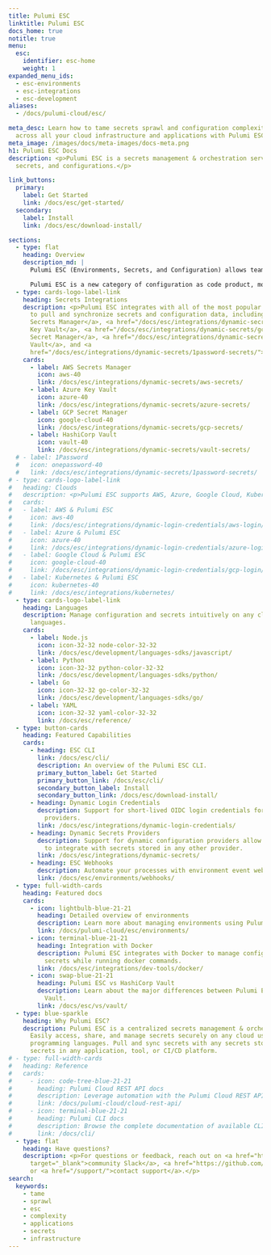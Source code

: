 ```yaml
---
title: Pulumi ESC
linktitle: Pulumi ESC
docs_home: true
notitle: true
menu:
  esc:
    identifier: esc-home
    weight: 1
expanded_menu_ids:
  - esc-environments
  - esc-integrations
  - esc-development
aliases:
  - /docs/pulumi-cloud/esc/

meta_desc: Learn how to tame secrets sprawl and configuration complexity securely
  across all your cloud infrastructure and applications with Pulumi ESC.
meta_image: /images/docs/meta-images/docs-meta.png
h1: Pulumi ESC Docs
description: <p>Pulumi ESC is a secrets management & orchestration service for environments,
  secrets, and configurations.</p>

link_buttons:
  primary:
    label: Get Started
    link: /docs/esc/get-started/
  secondary:
    label: Install
    link: /docs/esc/download-install/

sections:
  - type: flat
    heading: Overview
    description_md: |
      Pulumi ESC (Environments, Secrets, and Configuration) allows teams to tackle secrets and configuration complexity for modern cloud environments, alleviating maintenance burden and reducing costly mistakes, and creating a “secure by default” posture.

      Pulumi ESC is a new category of configuration as code product, motivated by our experience working with hundreds of Pulumi IaC customers to address their needs in managing secrets and configuration at scale within their Pulumi infrastructure and across other cloud applications and infrastructure projects.
  - type: cards-logo-label-link
    heading: Secrets Integrations
    description: <p>Pulumi ESC integrates with all of the most popular secrets stores
      to pull and synchronize secrets and configuration data, including <a href="/docs/esc/integrations/dynamic-secrets/aws-secrets/">AWS
      Secrets Manager</a>, <a href="/docs/esc/integrations/dynamic-secrets/azure-secrets/">Azure
      Key Vault</a>, <a href="/docs/esc/integrations/dynamic-secrets/gcp-secrets/">GCP
      Secret Manager</a>, <a href="/docs/esc/integrations/dynamic-secrets/vault-secrets/">HashiCorp
      Vault</a>, and <a 
      href="/docs/esc/integrations/dynamic-secrets/1password-secrets/">1Password</a>.</p>
    cards:
      - label: AWS Secrets Manager
        icon: aws-40
        link: /docs/esc/integrations/dynamic-secrets/aws-secrets/
      - label: Azure Key Vault
        icon: azure-40
        link: /docs/esc/integrations/dynamic-secrets/azure-secrets/
      - label: GCP Secret Manager
        icon: google-cloud-40
        link: /docs/esc/integrations/dynamic-secrets/gcp-secrets/
      - label: HashiCorp Vault
        icon: vault-40
        link: /docs/esc/integrations/dynamic-secrets/vault-secrets/
  # - label: 1Password
  #   icon: onepassword-40
  #   link: /docs/esc/integrations/dynamic-secrets/1password-secrets/
# - type: cards-logo-label-link
#   heading: Clouds
#   description: <p>Pulumi ESC supports AWS, Azure, Google Cloud, Kubernetes, and <a href="/docs/esc/integrations/">more</a>.</p>
#   cards:
#   - label: AWS & Pulumi ESC
#     icon: aws-40
#     link: /docs/esc/integrations/dynamic-login-credentials/aws-login/
#   - label: Azure & Pulumi ESC
#     icon: azure-40
#     link: /docs/esc/integrations/dynamic-login-credentials/azure-login/
#   - label: Google Cloud & Pulumi ESC
#     icon: google-cloud-40
#     link: /docs/esc/integrations/dynamic-login-credentials/gcp-login/
#   - label: Kubernetes & Pulumi ESC
#     icon: kubernetes-40
#     link: /docs/esc/integrations/kubernetes/
  - type: cards-logo-label-link
    heading: Languages
    description: Manage configuration and secrets intuitively on any cloud using familiar
      languages.
    cards:
      - label: Node.js
        icon: icon-32-32 node-color-32-32
        link: /docs/esc/development/languages-sdks/javascript/
      - label: Python
        icon: icon-32-32 python-color-32-32
        link: /docs/esc/development/languages-sdks/python/
      - label: Go
        icon: icon-32-32 go-color-32-32
        link: /docs/esc/development/languages-sdks/go/
      - label: YAML
        icon: icon-32-32 yaml-color-32-32
        link: /docs/esc/reference/
  - type: button-cards
    heading: Featured Capabilities
    cards:
      - heading: ESC CLI
        link: /docs/esc/cli/
        description: An overview of the Pulumi ESC CLI.
        primary_button_label: Get Started
        primary_button_link: /docs/esc/cli/
        secondary_button_label: Install
        secondary_button_link: /docs/esc/download-install/
      - heading: Dynamic Login Credentials
        description: Support for short-lived OIDC login credentials for popular cloud
          providers.
        link: /docs/esc/integrations/dynamic-login-credentials/
      - heading: Dynamic Secrets Providers
        description: Support for dynamic configuration providers allow Pulumi ESC
          to integrate with secrets stored in any other provider.
        link: /docs/esc/integrations/dynamic-secrets/
      - heading: ESC Webhooks
        description: Automate your processes with environment event webhooks.
        link: /docs/esc/environments/webhooks/
  - type: full-width-cards
    heading: Featured docs
    cards:
      - icon: lightbulb-blue-21-21
        heading: Detailed overview of environments
        description: Learn more about managing environments using Pulumi ESC.
        link: /docs/pulumi-cloud/esc/environments/
      - icon: terminal-blue-21-21
        heading: Integration with Docker
        description: Pulumi ESC integrates with Docker to manage configuration and
          secrets while running docker commands.
        link: /docs/esc/integrations/dev-tools/docker/
      - icon: swap-blue-21-21
        heading: Pulumi ESC vs HashiCorp Vault
        description: Learn about the major differences between Pulumi ESC and HashiCorp
          Vault.
        link: /docs/esc/vs/vault/
  - type: blue-sparkle
    heading: Why Pulumi ESC?
    description: Pulumi ESC is a centralized secrets management & orchestration service.
      Easily access, share, and manage secrets securely on any cloud using your favorite
      programming languages. Pull and sync secrets with any secrets store, and consume
      secrets in any application, tool, or CI/CD platform.
# - type: full-width-cards
#   heading: Reference
#   cards:
#     - icon: code-tree-blue-21-21
#       heading: Pulumi Cloud REST API docs
#       description: Leverage automation with the Pulumi Cloud REST API.
#       link: /docs/pulumi-cloud/cloud-rest-api/
#     - icon: terminal-blue-21-21
#       heading: Pulumi CLI docs
#       description: Browse the complete documentation of available CLI commands.
#       link: /docs/cli/
  - type: flat
    heading: Have questions?
    description: <p>For questions or feedback, reach out on <a href="https://slack.pulumi.com"
      target="_blank">community Slack</a>, <a href="https://github.com/pulumi" target="_blank">GitHub</a>,
      or <a href="/support/">contact support</a>.</p>
search:
  keywords:
    - tame
    - sprawl
    - esc
    - complexity
    - applications
    - secrets
    - infrastructure
---
```



